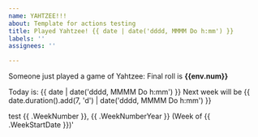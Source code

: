 ```yaml
---
name: YAHTZEE!!!
about: Template for actions testing
title: Played Yahtzee! {{ date | date('dddd, MMMM Do h:mm') }}
labels: ''
assignees: ''

---
```


Someone just played a game of Yahtzee: 
Final roll is **{{env.num}}**


Today is: {{ date | date('dddd, MMMM Do h:mm') }}
Next week will be {{ date.duration().add(7, 'd') | date('dddd, MMMM Do h:mm') }}


test {{ .WeekNumber }}, {{ .WeekNumberYear }} (Week of {{ .WeekStartDate }})'
